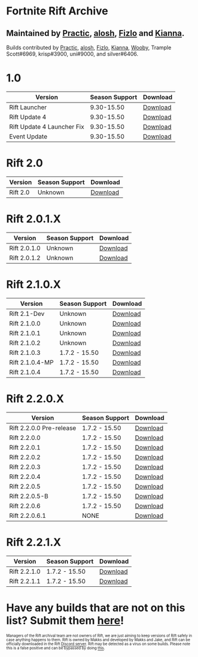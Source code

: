 # Fortnite Rift Archive

 Maintained by [Practic](https://tiktok.com/@0hdv "Practic"), [alosh](https://twitter.com/aIoshreal "alosh"), [Fizlo](https://www.youtube.com/channel/UCzmOR_-6ohN4ji2z_tgH1vA "Fizlo") and [Kianna](https://twitter.com/AyeItsAxi "Kianna").
-
  Builds contributed by [Practic](https://tiktok.com/@0hdv "Practic"), [alosh](https://twitter.com/aIoshreal "alosh"), [Fizlo](https://www.youtube.com/channel/UCzmOR_-6ohN4ji2z_tgH1vA "Fizlo"), [Kianna](https://twitter.com/AyeItsAxi "Kianna"), [Wooby](https://twitter.com/_wob "Wooby"), Trample Scott#6969, krisp#3900, uni#9000, and silver#6406.
  
   # 1.0
| Version | Season Support | Download | 
| ----------- | ----------- | ----------- | 
| Rift Launcher | 9.30-15.50  | [Download](https://rebrand.ly/RiftL "Download") |
| Rift Update 4 | 9.30-15.50  | [Download](https://cdn.discordapp.com/attachments/970736776442429491/1063760480340017192/RiftLauncher-Update4.7z "Download")
| Rift Update 4 Launcher Fix | 9.30-15.50  |  [Download](https://rebrand.ly/U-4-Fix "Download") |
| Event Update | 9.30-15.50 | [Download](https://cdn.discordapp.com/attachments/970736776442429491/1063760481040478218/EventUpdate.7z "Download")
  
  # Rift 2.0
| Version | Season Support | Download | 
| ----------- | ----------- | ----------- | 
| Rift 2.0 | Unknown | [Download](https://rebrand.ly/2-0 "Download") |

 # Rift 2.0.1.X
| Version | Season Support | Download | 
| ----------- | ----------- | ----------- |
| Rift 2.0.1.0 | Unknown | [Download](https://rebrand.ly/2-0-1-0 "Download") |
| Rift 2.0.1.2 | Unknown | [Download](https://rebrand.ly/2-0-1-2 "Download") |
  
  # Rift 2.1.0.X
| Version | Season Support | Download | 
| ----------- | ----------- | ----------- |
| Rift 2.1-Dev | Unknown | [Download](https://rebrand.ly/2-1-dev "Download")|
| Rift 2.1.0.0 | Unknown | [Download](https://rebrand.ly/2-1-0 "Download") |
| Rift 2.1.0.1 | Unknown | [Download](https://cdn.discordapp.com/attachments/970736776442429491/1063760481715761202/Rift-2.1.0.1.7z "Download")
| Rift 2.1.0.2 | Unknown | [Download](https://rebrand.ly/2-1-0-2 "Download") |
| Rift 2.1.0.3 | 1.7.2 - 15.50 | [Download](https://rebrand.ly/2-1-0-3 "Download") |
| Rift 2.1.0.4-MP | 1.7.2 - 15.50 | [Download](https://rebrand.ly/2-1-0-4-mp "Download") |
| Rift 2.1.0.4 | 1.7.2 - 15.50 | [Download](https://rebrand.ly/2-1-0-4 "Download") |
  
  # Rift 2.2.0.X
| Version | Season Support | Download | 
| ----------- | ----------- | ----------- | 
| Rift 2.2.0.0 Pre-release | 1.7.2 - 15.50 | [Download](https://rebrand.ly/2-2-pre "Download") |
| Rift 2.2.0.0 | 1.7.2 - 15.50 | [Download](https://rebrand.ly/2-2-0-0 "Download") |
| Rift 2.2.0.1 | 1.7.2 - 15.50 | [Download](https://rebrand.ly/2-2-0-1 "Download") |
| Rift 2.2.0.2 | 1.7.2 - 15.50| [Download](https://rebrand.ly/2-2-0-2 "Download") |
| Rift 2.2.0.3 | 1.7.2 - 15.50| [Download](https://rebrand.ly/2-2-0-3 "Download") |
| Rift 2.2.0.4 | 1.7.2 - 15.50| [Download](https://rebrand.ly/2-2-0-4 "Download") |
| Rift 2.2.0.5 | 1.7.2 - 15.50| [Download](https://rebrand.ly/2-2-0-5 "Download") |
| Rift 2.2.0.5-B | 1.7.2 - 15.50| [Download](https://rebrand.ly/2-2-0-5-B "Download") |
| Rift 2.2.0.6 | 1.7.2 - 15.50 | [Download](https://rebrand.ly/2-2-0-6 "Download") |
| Rift 2.2.0.6.1 | NONE | [Download](https://cdn.discordapp.com/attachments/868467380014178346/1049805448401920010/Rift-2.2.0.6.1.zip "Download")

  # Rift 2.2.1.X
| Version | Season Support | Download | 
| ----------- | ----------- | ----------- | 
| Rift 2.2.1.0 | 1.7.2 - 15.50 | [Download](https://rebrand.ly/2-2-1-0 "Download") |
| Rift 2.2.1.1 | 1.7.2 - 15.50 | [Download](https://cdn.discordapp.com/attachments/1064043825955344506/1064046362104184902/RiftBetaLauncher.zip "Download") |

  
  # Have any builds that are not on this list? Submit them [here](https://forms.gle/iQsCTGjfqMEbcwHh7 "here")!
  
  <sub><sup>Managers of the Rift archival team are not owners of Rift, we are just aiming to keep versions of Rift safely in case anything happens to them. Rift is owned by Makks and developed by Makks and Jake, and Rift can be officially downloaded in the Rift [Discord server](https://discord.gg/riftfn "Discord server"). Rift may be detected as a virus on some builds. Please note this is a false positive and can be bypassed by doing [this](https://www.youtube.com/watch?v=hDR3jRBq9pg).</sup></sub>
